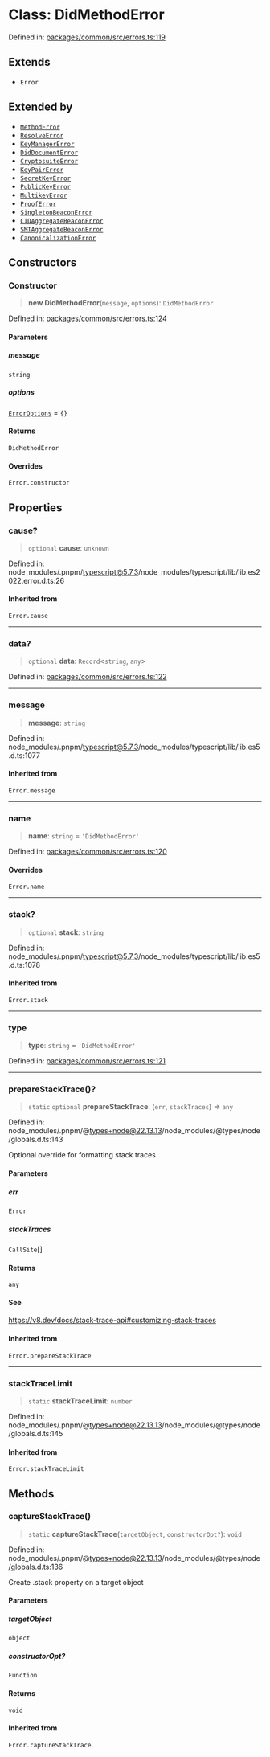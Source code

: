 # Class: DidMethodError

Defined in: [packages/common/src/errors.ts:119](https://github.com/dcdpr/did-btcr2-js/blob/4a717493e735221d072999f212891939f4de3f23/packages/common/src/errors.ts#L119)

## Extends

- `Error`

## Extended by

- [`MethodError`](MethodError.md)
- [`ResolveError`](ResolveError.md)
- [`KeyManagerError`](KeyManagerError.md)
- [`DidDocumentError`](DidDocumentError.md)
- [`CryptosuiteError`](CryptosuiteError.md)
- [`KeyPairError`](KeyPairError.md)
- [`SecretKeyError`](SecretKeyError.md)
- [`PublicKeyError`](PublicKeyError.md)
- [`MultikeyError`](MultikeyError.md)
- [`ProofError`](ProofError.md)
- [`SingletonBeaconError`](SingletonBeaconError.md)
- [`CIDAggregateBeaconError`](CIDAggregateBeaconError.md)
- [`SMTAggregateBeaconError`](SMTAggregateBeaconError.md)
- [`CanonicalizationError`](CanonicalizationError.md)

## Constructors

### Constructor

> **new DidMethodError**(`message`, `options`): `DidMethodError`

Defined in: [packages/common/src/errors.ts:124](https://github.com/dcdpr/did-btcr2-js/blob/4a717493e735221d072999f212891939f4de3f23/packages/common/src/errors.ts#L124)

#### Parameters

##### message

`string`

##### options

[`ErrorOptions`](../type-aliases/ErrorOptions.md) = `{}`

#### Returns

`DidMethodError`

#### Overrides

`Error.constructor`

## Properties

### cause?

> `optional` **cause**: `unknown`

Defined in: node\_modules/.pnpm/typescript@5.7.3/node\_modules/typescript/lib/lib.es2022.error.d.ts:26

#### Inherited from

`Error.cause`

***

### data?

> `optional` **data**: `Record`&lt;`string`, `any`&gt;

Defined in: [packages/common/src/errors.ts:122](https://github.com/dcdpr/did-btcr2-js/blob/4a717493e735221d072999f212891939f4de3f23/packages/common/src/errors.ts#L122)

***

### message

> **message**: `string`

Defined in: node\_modules/.pnpm/typescript@5.7.3/node\_modules/typescript/lib/lib.es5.d.ts:1077

#### Inherited from

`Error.message`

***

### name

> **name**: `string` = `'DidMethodError'`

Defined in: [packages/common/src/errors.ts:120](https://github.com/dcdpr/did-btcr2-js/blob/4a717493e735221d072999f212891939f4de3f23/packages/common/src/errors.ts#L120)

#### Overrides

`Error.name`

***

### stack?

> `optional` **stack**: `string`

Defined in: node\_modules/.pnpm/typescript@5.7.3/node\_modules/typescript/lib/lib.es5.d.ts:1078

#### Inherited from

`Error.stack`

***

### type

> **type**: `string` = `'DidMethodError'`

Defined in: [packages/common/src/errors.ts:121](https://github.com/dcdpr/did-btcr2-js/blob/4a717493e735221d072999f212891939f4de3f23/packages/common/src/errors.ts#L121)

***

### prepareStackTrace()?

> `static` `optional` **prepareStackTrace**: (`err`, `stackTraces`) => `any`

Defined in: node\_modules/.pnpm/@types+node@22.13.13/node\_modules/@types/node/globals.d.ts:143

Optional override for formatting stack traces

#### Parameters

##### err

`Error`

##### stackTraces

`CallSite`[]

#### Returns

`any`

#### See

https://v8.dev/docs/stack-trace-api#customizing-stack-traces

#### Inherited from

`Error.prepareStackTrace`

***

### stackTraceLimit

> `static` **stackTraceLimit**: `number`

Defined in: node\_modules/.pnpm/@types+node@22.13.13/node\_modules/@types/node/globals.d.ts:145

#### Inherited from

`Error.stackTraceLimit`

## Methods

### captureStackTrace()

> `static` **captureStackTrace**(`targetObject`, `constructorOpt?`): `void`

Defined in: node\_modules/.pnpm/@types+node@22.13.13/node\_modules/@types/node/globals.d.ts:136

Create .stack property on a target object

#### Parameters

##### targetObject

`object`

##### constructorOpt?

`Function`

#### Returns

`void`

#### Inherited from

`Error.captureStackTrace`
